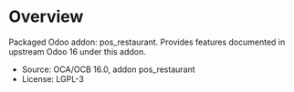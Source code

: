 # Overview

Packaged Odoo addon: pos_restaurant. Provides features documented in upstream Odoo 16 under this addon.

- Source: OCA/OCB 16.0, addon pos_restaurant
- License: LGPL-3
